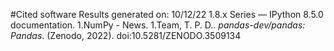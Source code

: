 #Cited software
Results generated on: 10/12/22
1.8.x Series — IPython 8.5.0 documentation.
1.NumPy - News.
1.Team, T. P. D.. <i>pandas-dev/pandas: Pandas</i>. (Zenodo, 2022). doi:10.5281/ZENODO.3509134